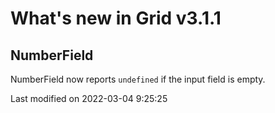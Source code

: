 # What's new in Grid v3.1.1

## NumberField

NumberField now reports `undefined` if the input field is empty.


<p class="last-modified">Last modified on 2022-03-04 9:25:25</p>